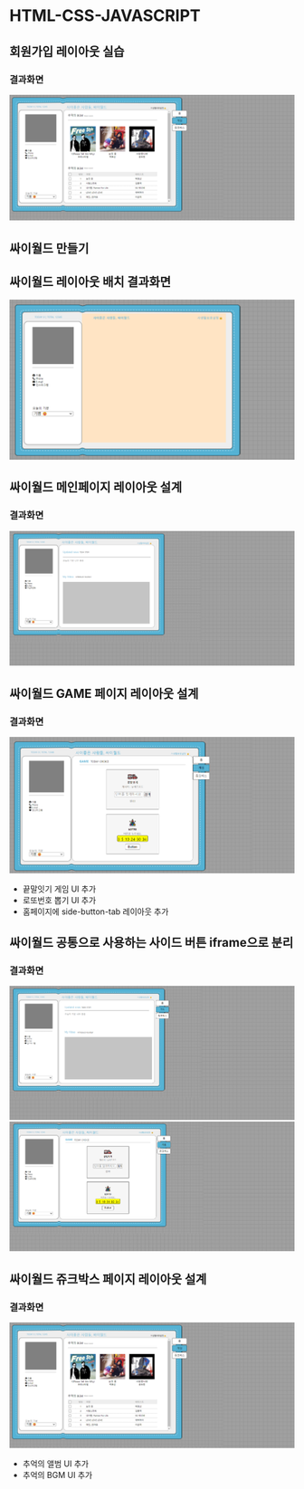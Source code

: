 
# HTML-CSS-JAVASCRIPT
## 회원가입 레이아웃 실습
### 결과화면
![alt text](image.png)

## 싸이월드 만들기

## 싸이월드 레이아웃 배치 결과화면
![alt text](image-2.png)

## 싸이월드 메인페이지 레이아웃 설계
### 결과화면
![alt text](image-3.png)

## 싸이월드 GAME 페이지 레이아웃 설계
### 결과화면
![alt text](image-4.png)
- 끝말잇기 게임 UI 추가
- 로또번호 뽑기 UI 추가
- 홈페이지에 side-button-tab 레이아웃 추가

## 싸이월드 공통으로 사용하는 사이드 버튼 iframe으로 분리
### 결과화면
![alt text](image-5.png)
![alt text](image-6.png)

## 싸이월드 쥬크박스 페이지 레이아웃 설계
### 결과화면
![alt text](image.png)
- 추억의 앨범 UI 추가
- 추억의 BGM UI 추가